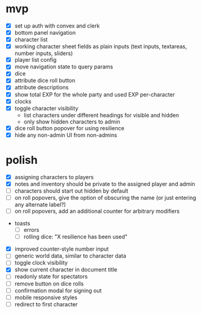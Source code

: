 # mvp

- [x] set up auth with convex and clerk
- [x] bottom panel navigation
- [x] character list
- [x] working character sheet fields as plain inputs (text inputs, textareas, number inputs, sliders)
- [x] player list config
- [x] move navigation state to query params
- [x] dice
- [x] attribute dice roll button
- [x] attribute descriptions
- [x] show total EXP for the whole party and used EXP per-character
- [x] clocks
- [x] toggle character visibility
  - list characters under different headings for visible and hidden
  - only show hidden characters to admin
- [x] dice roll button popover for using resilience
- [x] hide any non-admin UI from non-admins

# polish

- [x] assigning characters to players
- [x] notes and inventory should be private to the assigned player and admin
- [ ] characters should start out hidden by default
- [ ] on roll popovers, give the option of obscuring the name (or just entering any alternate label?)
- [ ] on roll popovers, add an additional counter for arbitrary modifiers
- toasts
  - [ ] errors
  - [ ] rolling dice: "X resilience has been used"
- [x] improved counter-style number input
- [ ] generic world data, similar to character data
- [ ] toggle clock visibility
- [x] show current character in document title
- [ ] readonly state for spectators
- [ ] remove button on dice rolls
- [ ] confirmation modal for signing out
- [ ] mobile responsive styles
- [ ] redirect to first character
